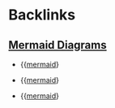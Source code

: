 
# Backlinks
## [Mermaid Diagrams](<Mermaid Diagrams.md>)
- {{[mermaid](<mermaid.md>)}

- {{[mermaid](<mermaid.md>)}

- {{[mermaid](<mermaid.md>)}

